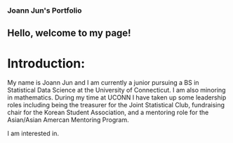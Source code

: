 ### Joann Jun's Portfolio
## Hello, welcome to my page!

<p align="center">
  <![profile](https://i.pinimg.com/736x/4e/fd/d3/4efdd311a6c7c7dca128e3d763ad4510.jpg)>

# Introduction:
My name is Joann Jun and I am currently a junior pursuing a BS in Statistical Data Science at the University of Connecticut. I am also minoring in mathematics. During my time at UCONN I have taken up some leadership roles including being the treasurer for the Joint Statistical Club, fundraising chair for the Korean Student Association, and a mentoring role for the Asian/Asian Amercan Mentoring Program.

I am interested in.



